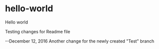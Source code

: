 # hello-world
Hello world

Testing changes for Readme file

--December 12, 2016
Another change for the newly created "Test" branch
